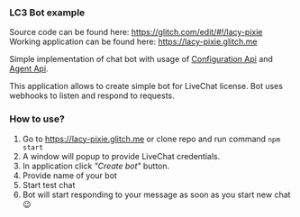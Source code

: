 ### LC3 Bot example

Source code can be found here: https://glitch.com/edit/#!/lacy-pixie
Working application can be found here: https://lacy-pixie.glitch.me 

Simple implementation of chat bot with usage of [Configuration Api](https://developers.livechatinc.com/beta-docs/configuration-api) and [Agent Api](https://developers.livechatinc.com/beta-docs/agent-chat-api/).

This application allows to create simple bot for LiveChat license. Bot uses webhooks to listen and respond to requests.

### How to use?

1. Go to https://lacy-pixie.glitch.me or clone repo and run command `npm start`
2. A window will popup to provide LiveChat credentials.
3. In application click *"Create bot"*  button.
4. Provide name of your bot
5. Start test chat
6. Bot will start responding to your message as soon as you start new chat 😉
